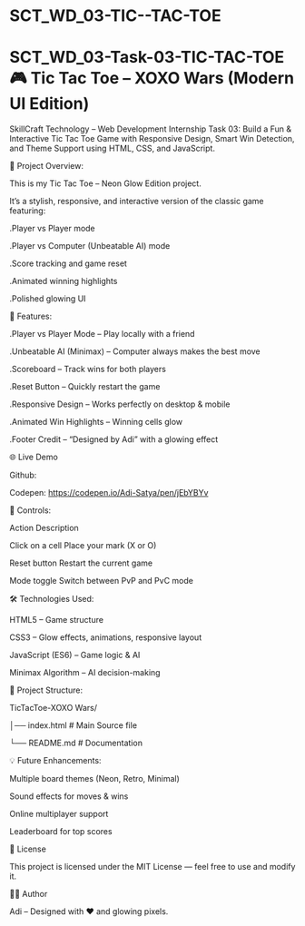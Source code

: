 # SCT_WD_03-TIC--TAC-TOE

# SCT_WD_03-Task-03-TIC-TAC-TOE 🎮 Tic Tac Toe – XOXO Wars (Modern UI Edition)  
SkillCraft Technology – Web Development Internship Task 03: Build a Fun & Interactive Tic Tac Toe Game with Responsive Design, Smart Win Detection, and Theme Support using HTML, CSS, and JavaScript.

📌 Project Overview:

This is my Tic Tac Toe – Neon Glow Edition project.

It’s a stylish, responsive, and interactive version of the classic game featuring:

   .Player vs Player mode

   .Player vs Computer (Unbeatable AI) mode

   .Score tracking and game reset

   .Animated winning highlights

   .Polished glowing UI

🚀 Features:

   .Player vs Player Mode – Play locally with a friend

   .Unbeatable AI (Minimax) – Computer always makes the best move

   .Scoreboard – Track wins for both players

   .Reset Button – Quickly restart the game

   .Responsive Design – Works perfectly on desktop & mobile

   .Animated Win Highlights – Winning cells glow

   .Footer Credit – “Designed by Adi” with a glowing effect

🌐 Live Demo

 Github: 

 Codepen: https://codepen.io/Adi-Satya/pen/jEbYBYv

🎯 Controls:

  Action	                  Description
  
 Click on a cell	         Place your mark (X or O)
 
 Reset button	             Restart the current game
 
 Mode toggle	             Switch between PvP and PvC mode
 
🛠️ Technologies Used:

HTML5 – Game structure

CSS3 – Glow effects, animations, responsive layout

JavaScript (ES6) – Game logic & AI

Minimax Algorithm – AI decision-making


📂 Project Structure:

TicTacToe-XOXO Wars/

│── index.html    # Main Source file

└── README.md     # Documentation

💡 Future Enhancements:

Multiple board themes (Neon, Retro, Minimal)

Sound effects for moves & wins

Online multiplayer support

Leaderboard for top scores

📜 License

This project is licensed under the MIT License — feel free to use and modify it.


👨‍💻 Author

Adi – Designed with ❤️ and glowing pixels.
